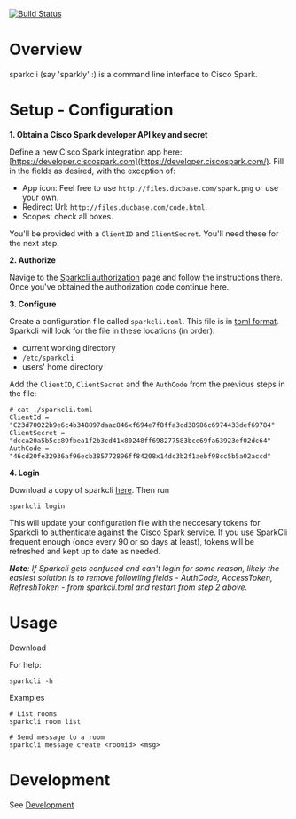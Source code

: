 [![Build Status](https://travis-ci.org/tdeckers/sparkcli.svg?branch=master)](https://travis-ci.org/tdeckers/sparkcli)

# Overview

sparkcli (say 'sparkly' :) is a command line interface to Cisco Spark.

# Setup - Configuration

**1. Obtain a Cisco Spark developer API key and secret**

Define a new Cisco Spark integration app here: [https://developer.ciscospark.com](https://developer.ciscospark.com/).  Fill in the fields as desired, with the exception of:
   
* App icon: Feel free to use `http://files.ducbase.com/spark.png` or use your own.
* Redirect Url: `http://files.ducbase.com/code.html`.
* Scopes: check all boxes.

You'll be provided with a `ClientID` and `ClientSecret`.  You'll need these for the 
   next step.

**2. Authorize**

Navige to the [Sparkcli authorization](http://files.ducbase.com/authorize.html) page 
and follow the instructions there.  Once you've obtained the authorization code
continue here.

**3. Configure**

Create a configuration file called `sparkcli.toml`.  This file is in 
[toml format](https://godoc.org/github.com/BurntSushi/toml).  Sparkcli will look for the 
file in these locations (in order):

* current working directory
* `/etc/sparkcli`
* users' home directory

Add the `ClientID`, `ClientSecret` and the `AuthCode` from the previous steps in the file:

    # cat ./sparkcli.toml
    ClientId = "C23d70022b9e6c4b348897daac846xf694e7f8ffa3cd38986c6974433def69784"
    ClientSecret = "dcca20a5b5cc89fbea1f2b3cd41x80248ff698277583bce69fa63923ef02dc64"
    AuthCode = "46cd20fe32936af96ecb385772896ff84208x14dc3b2f1aebf98cc5b5a02accd"

**4. Login**

Download a copy of sparkcli [here](https://bintray.com/tdeckers/sparkcli/sparkcli#files).
Then run

    sparkcli login

This will update your configuration file with the neccesary tokens for Sparkcli
to authenticate against the Cisco Spark service.  If you use SparkCli frequent enough 
(once every 90 or so days at least), tokens will be refreshed and kept up to date 
as needed.

_**Note**: If Sparkcli gets confused and can't login for some reason, likely the easiest solution is
to remove followling fields - AuthCode, AccessToken, RefreshToken - from sparkcli.toml 
and restart from step 2 above._

# Usage

Download 

For help:

    sparkcli -h

Examples

    # List rooms
    sparkcli room list
    
    # Send message to a room
    sparkcli message create <roomid> <msg>

# Development

See [Development](DEVELOPMENT.md)
